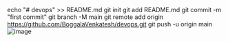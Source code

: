 echo "# devops" >> README.md
git init
git add README.md
git commit -m "first commit"
git branch -M main
git remote add origin https://github.com/BoggalaVenkatesh/devops.git
git push -u origin main![image](https://github.com/user-attachments/assets/eb36701f-aa96-4053-b1cd-b6a0cd5420e0)
